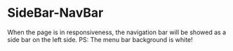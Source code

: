 # SideBar-NavBar
When the page is in responsiveness, the navigation bar will be showed as a side bar on the left side.
PS: The menu bar background is white!
